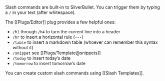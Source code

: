 Slash commands are built-in to SilverBullet. You can trigger them by typing a `/` in your text (after whitespace).

The [[Plugs/Editor]] plug provides a few helpful ones:

* `/h1` through `/h4` to turn the current line into a header
* `/hr` to insert a horizontal rule (`---`)
* `/table` to insert a markdown table (whoever can remember this syntax without it)
* `/snippet` see [[Plugs/Template@snippets]]
* `/today` to insert today’s date
* `/tomorrow` to insert tomorrow’s date

You can create custom slash commands using [[Slash Templates]].
